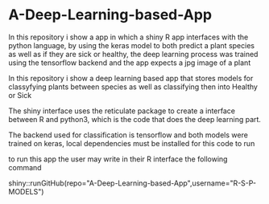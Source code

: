 # A-Deep-Learning-based-App
In this repository i show a app in which a shiny R app interfaces with the python language, by using the keras model to both predict a plant species as well as if they are sick or healthy, the deep learning process was trained using the tensorflow backend and the app expects a jpg image of a plant


In this repository i show a deep learning based app that stores models for classyfying plants between species as well as classifying then into Healthy or Sick

The shiny interface uses the reticulate package to create a interface between R and python3, which is the code that does the deep learning part.


The backend used for classification is tensorflow and both models were trained on keras, local dependencies must be installed for this code to run

to run this app the user may write in their R interface the following command

shiny::runGitHub(repo="A-Deep-Learning-based-App",username="R-S-P-MODELS")
